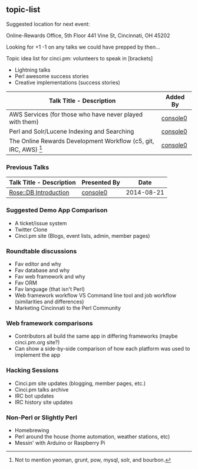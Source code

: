 ## topic-list

Suggested location for next event:  

Online-Rewards Office, 5th Floor
441 Vine St, Cincinnati, OH 45202

Looking for +1 -1 on any talks we could have prepped by then...

Topic idea list for cinci.pm: volunteers to speak in [brackets]

 * Lightning talks
 * Perl awesome success stories
 * Creative implementations  (success stories)

| Talk Title - Description                                         | Added By                                |
|------------------------------------------------------------------|-----------------------------------------|
| AWS Services (for those who have never played with them)         | [console0](https://github.com/console0) |
| Perl and Solr/Lucene Indexing and Searching                      | [console0](https://github.com/console0) |
| The Online Rewards Development Workflow (c5, git, IRC, AWS) [^1] | [console0](https://github.com/console0) |

[^1]: Not to mention yeoman, grunt, pow, mysql, solr, and bourbon.

### Previous Talks

| Talk Title - Description                                                 | Presented By                            | Date       |
|--------------------------------------------------------------------------|-----------------------------------------|------------|
| [Rose::DB Introduction](https://github.com/console0/rose-db-presentation)| [console0](https://github.com/console0) | 2014-08-21 |

### Suggested Demo App Comparison

* A ticket/issue system
* Twitter Clone
* Cinci.pm site (Blogs, event lists, admin, member pages)

### Roundtable discussions
 
 * Fav editor and why
 * Fav database and why
 * Fav web framework and why
 * Fav ORM
 * Fav language (that isn't Perl)
 * Web framework workflow VS Command line tool and job workflow (similarities and differences)
 * Marketing Cincinnati to the Perl Community

### Web framework comparisons

 * Contributors all build the same app in differing frameworks (maybe cinci.pm.org site?)
 * Can show a side-by-side comparison of how each platform was used to implement the app

### Hacking Sessions

 * Cinci.pm site updates (blogging, member pages, etc.)
 * Cinci.pm talks archive
 * IRC bot updates
 * IRC history site updates

### Non-Perl or Slightly Perl

 * Homebrewing
 * Perl around the house (home automation, weather stations, etc)
 * Messin' with Arduino or Raspberry Pi
 
